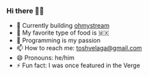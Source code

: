 ### Hi there 👋🏽

- 🎥 Currently building [ohmystream](ohmystream.co)
- 🌮 My favorite type of food is 🇲🇽
- 💜 Programming is my passion 
- 📫 How to reach me: toshvelaga@gmail.com
- 😄 Pronouns: he/him
- ⚡ Fun fact: I was once featured in the Verge

